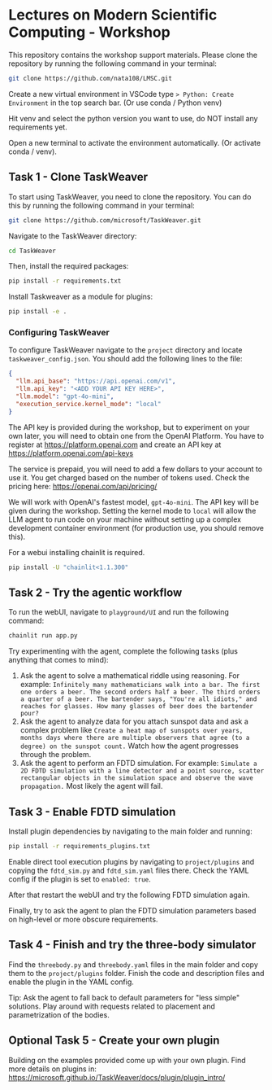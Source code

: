 # Lectures on Modern Scientific Computing - Workshop

This repository contains the workshop support materials.
Please clone the repository by running the following command in your terminal:

```bash
git clone https://github.com/nata108/LMSC.git
```

Create a new virtual environment in VSCode type
```> Python: Create Environment``` in the top search bar. (Or use conda / Python venv)

Hit venv and select the python version you want to use, do NOT install any requirements yet.

Open a new terminal to activate the environment automatically. (Or activate conda / venv).

## Task 1 - Clone TaskWeaver

To start using TaskWeaver, you need to clone the repository. You can do this by running the following command in your terminal:

```bash
git clone https://github.com/microsoft/TaskWeaver.git
```

Navigate to the TaskWeaver directory:

```bash
cd TaskWeaver
```

Then, install the required packages:

```bash
pip install -r requirements.txt
```

Install Taskweaver as a module for plugins:

```bash
pip install -e .
```

### Configuring TaskWeaver

To configure TaskWeaver navigate to the `project` directory and locate `taskweaver_config.json`.
You should add the following lines to the file:

```json
{
  "llm.api_base": "https://api.openai.com/v1",
  "llm.api_key": "<ADD YOUR API KEY HERE>",
  "llm.model": "gpt-4o-mini",
  "execution_service.kernel_mode": "local"
}
```

The API key is provided during the workshop, but to experiment on your own later, you will need to obtain one from the OpenAI Platform. You have to register at https://platform.openai.com and create an API key at https://platform.openai.com/api-keys

The service is prepaid, you will need to add a few dollars to your account to use it. You get charged based on the number of tokens used.
Check the pricing here: https://openai.com/api/pricing/ 

We will work with OpenAI's fastest model, `gpt-4o-mini`. The API key will be given during the workshop. Setting the kernel mode to `local` will allow the LLM agent to run code on your machine without setting up a complex development container environment (for production use, you should remove this).

For a webui installing chainlit is required. 

```bash
pip install -U "chainlit<1.1.300"
```

## Task 2 - Try the agentic workflow

To run the webUI, navigate to `playground/UI` and run the following command:

```bash
chainlit run app.py
```

Try experimenting with the agent, complete the following tasks (plus anything that comes to mind):

1. Ask the agent to solve a mathematical riddle using reasoning. For example: ```Infinitely many mathematicians walk into a bar. The first one orders a beer. The second orders half a beer. The third orders a quarter of a beer. The bartender says, "You're all idiots," and reaches for glasses. How many glasses of beer does the bartender pour?```
2. Ask the agent to analyze data for you attach sunspot data and ask a complex problem like ```Create a heat map of sunspots over years, months days where there are multiple observers that agree (to a degree) on the sunspot count.``` Watch how the agent progresses through the problem.
3. Ask the agent to perform an FDTD simulation. For example: ```Simulate a 2D FDTD simulation with a line detector and a point source, scatter rectangular objects in the simulation space and observe the wave propagation.``` Most likely the agent will fail.


## Task 3 - Enable FDTD simulation

Install plugin dependencies by navigating to the main folder and running:

```bash
pip install -r requirements_plugins.txt
```

Enable direct tool execution plugins by navigating to `project/plugins` and copying the `fdtd_sim.py` and `fdtd_sim.yaml` files there. Check the YAML config if the plugin is set to `enabled: true`.

After that restart the webUI and try the following FDTD simulation again.

Finally, try to ask the agent to plan the FDTD simulation parameters based on high-level or more obscure requirements.


## Task 4 - Finish and try the three-body simulator

Find the `threebody.py` and `threebody.yaml` files in the main folder and copy them to the `project/plugins` folder. Finish the code and description files and enable the plugin in the YAML config.

Tip: Ask the agent to fall back to default parameters for "less simple" solutions. Play around with requests related to placement and parametrization of the bodies.

## Optional Task 5 - Create your own plugin

Building on the examples provided come up with your own plugin. Find more details on plugins in: https://microsoft.github.io/TaskWeaver/docs/plugin/plugin_intro/
